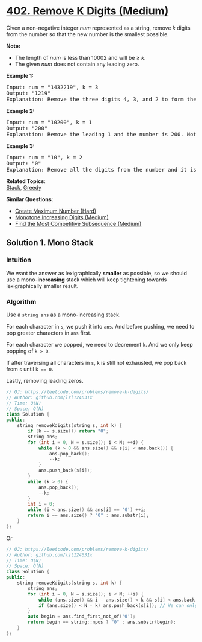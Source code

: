 # [402. Remove K Digits (Medium)](https://leetcode.com/problems/remove-k-digits/)

<p>Given a non-negative integer <i>num</i> represented as a string, remove <i>k</i> digits from the number so that the new number is the smallest possible.
</p>

<p><b>Note:</b><br>
</p><ul>
<li>The length of <i>num</i> is less than 10002 and will be ≥ <i>k</i>.</li>
<li>The given <i>num</i> does not contain any leading zero.</li>
</ul>

<p></p>

<p><b>Example 1:</b>
</p><pre>Input: num = "1432219", k = 3
Output: "1219"
Explanation: Remove the three digits 4, 3, and 2 to form the new number 1219 which is the smallest.
</pre>
<p></p>

<p><b>Example 2:</b>
</p><pre>Input: num = "10200", k = 1
Output: "200"
Explanation: Remove the leading 1 and the number is 200. Note that the output must not contain leading zeroes.
</pre>
<p></p>

<p><b>Example 3:</b>
</p><pre>Input: num = "10", k = 2
Output: "0"
Explanation: Remove all the digits from the number and it is left with nothing which is 0.
</pre>
<p></p>

**Related Topics**:  
[Stack](https://leetcode.com/tag/stack/), [Greedy](https://leetcode.com/tag/greedy/)

**Similar Questions**:
* [Create Maximum Number (Hard)](https://leetcode.com/problems/create-maximum-number/)
* [Monotone Increasing Digits (Medium)](https://leetcode.com/problems/monotone-increasing-digits/)
* [Find the Most Competitive Subsequence (Medium)](https://leetcode.com/problems/find-the-most-competitive-subsequence/)

## Solution 1. Mono Stack

### Intuition

We want the answer as lexigraphically **smaller** as possible, so we should use a mono-**increasing** stack which will keep tightening towards lexigraphically smaller result.

### Algorithm 

Use a `string ans` as a mono-increasing stack.

For each character in `s`, we push it into `ans`. And before pushing, we need to pop greater characters in `ans` first.

For each character we popped, we need to decrement `k`. And we only keep popping of `k > 0`.

If after traversing all characters in `s`, `k` is still not exhausted, we pop back from `s` until `k == 0`.

Lastly, removing leading zeros.

```cpp
// OJ: https://leetcode.com/problems/remove-k-digits/
// Author: github.com/lzl124631x
// Time: O(N)
// Space: O(N)
class Solution {
public:
    string removeKdigits(string s, int k) {
        if (k == s.size()) return "0";
        string ans;
        for (int i = 0, N = s.size(); i < N; ++i) {
            while (k > 0 && ans.size() && s[i] < ans.back()) {
                ans.pop_back();
                --k;
            }
            ans.push_back(s[i]);
        }
        while (k > 0) {
            ans.pop_back();
            --k;
        }
        int i = 0;
        while (i < ans.size() && ans[i] == '0') ++i;
        return i == ans.size() ? "0" : ans.substr(i);
    }
};
```

Or

```cpp
// OJ: https://leetcode.com/problems/remove-k-digits/
// Author: github.com/lzl124631x
// Time: O(N)
// Space: O(N)
class Solution {
public:
    string removeKdigits(string s, int k) {
        string ans;
        for (int i = 0, N = s.size(); i < N; ++i) {
            while (ans.size() && i - ans.size() < k && s[i] < ans.back()) ans.pop_back(); // We've visited `i` elements and kept `ans.size()` elements, so we've removed `i - ans.size()` elements. If `i - ans.size() < k`, we can continue popping; otherwise, we should stop popping because that will result in excessive popping.
            if (ans.size() < N - k) ans.push_back(s[i]); // We can only keep exactly `N - k` elements in `ans`, so we only push if `ans.size < N - k`.
        }
        auto begin = ans.find_first_not_of('0');
        return begin == string::npos ? "0" : ans.substr(begin);
    }
};
```